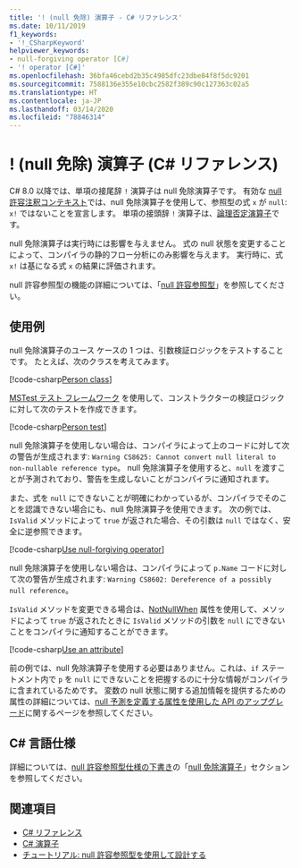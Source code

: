 ```yaml
---
title: '! (null 免除) 演算子 - C# リファレンス'
ms.date: 10/11/2019
f1_keywords:
- '!_CSharpKeyword'
helpviewer_keywords:
- null-forgiving operator [C#]
- '! operator [C#]'
ms.openlocfilehash: 36bfa46cebd2b35c4985dfc23dbe84f8f5dc9201
ms.sourcegitcommit: 7588136e355e10cbc2582f389c90c127363c02a5
ms.translationtype: HT
ms.contentlocale: ja-JP
ms.lasthandoff: 03/14/2020
ms.locfileid: "78846314"
---
```

# <a name="-null-forgiving-operator-c-reference"></a>! (null 免除) 演算子 (C# リファレンス)

C# 8.0 以降では、単項の接尾辞 `!` 演算子は null 免除演算子です。 有効な [null 許容注釈コンテキスト](../../nullable-references.md#nullable-annotation-context)では、null 免除演算子を使用して、参照型の式 `x` が `null`: `x!` ではないことを宣言します。 単項の接頭辞 `!` 演算子は、[論理否定演算子](boolean-logical-operators.md#logical-negation-operator-)です。

null 免除演算子は実行時には影響を与えません。 式の null 状態を変更することによって、コンパイラの静的フロー分析にのみ影響を与えます。 実行時に、式 `x!` は基になる式 `x` の結果に評価されます。

null 許容参照型の機能の詳細については、「[null 許容参照型](../../nullable-references.md)」を参照してください。

## <a name="examples"></a>使用例

null 免除演算子のユース ケースの 1 つは、引数検証ロジックをテストすることです。 たとえば、次のクラスを考えてみます。

[!code-csharp[Person class](snippets/NullForgivingOperator.cs#PersonClass)]

[MSTest テスト フレームワーク](../../../core/testing/unit-testing-with-mstest.md) を使用して、コンストラクターの検証ロジックに対して次のテストを作成できます。

[!code-csharp[Person test](snippets/NullForgivingOperator.cs#TestPerson)]

null 免除演算子を使用しない場合は、コンパイラによって上のコードに対して次の警告が生成されます: `Warning CS8625: Cannot convert null literal to non-nullable reference type`。 null 免除演算子を使用すると、`null` を渡すことが予測されており、警告を生成しないことがコンパイラに通知されます。

また、式を `null` にできないことが明確にわかっているが、コンパイラでそのことを認識できない場合にも、null 免除演算子を使用できます。 次の例では、`IsValid` メソッドによって `true` が返された場合、その引数は `null` ではなく、安全に逆参照できます。

[!code-csharp[Use null-forgiving operator](snippets/NullForgivingOperator.cs#UseNullForgiving)]

null 免除演算子を使用しない場合は、コンパイラによって `p.Name` コードに対して次の警告が生成されます: `Warning CS8602: Dereference of a possibly null reference`。

`IsValid` メソッドを変更できる場合は、[NotNullWhen](xref:System.Diagnostics.CodeAnalysis.NotNullWhenAttribute) 属性を使用して、メソッドによって `true` が返されたときに `IsValid` メソッドの引数を `null` にできないことをコンパイラに通知することができます。

[!code-csharp[Use an attribute](snippets/NullForgivingOperator.cs#UseAttribute)]

前の例では、null 免除演算子を使用する必要はありません。これは、`if` ステートメント内で `p` を `null` にできないことを把握するのに十分な情報がコンパイラに含まれているためです。 変数の null 状態に関する追加情報を提供するための属性の詳細については、[null 予測を定義する属性を使用した API のアップグレード](../../nullable-attributes.md)に関するページを参照してください。

## <a name="c-language-specification"></a>C# 言語仕様

詳細については、[null 許容参照型仕様の下書き](~/_csharplang/proposals/csharp-8.0/nullable-reference-types-specification.md)の「[null 免除演算子](~/_csharplang/proposals/csharp-8.0/nullable-reference-types-specification.md#the-null-forgiving-operator)」セクションを参照してください。

## <a name="see-also"></a>関連項目

- [C# リファレンス](../index.md)
- [C# 演算子](index.md)
- [チュートリアル: null 許容参照型を使用して設計する](../../tutorials/nullable-reference-types.md)
